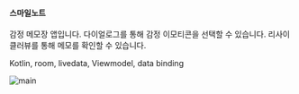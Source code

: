 #### 스마일노트
감정 메모장 앱입니다. 다이얼로그를 통해 감정 이모티콘을 선택할 수 있습니다. 리사이클러뷰를 통해 메모를 확인할 수 있습니다.

Kotlin, room, livedata, Viewmodel, data binding



<img src="https://github.com/dahyeon777/rootNote/assets/168621121/2edb0355-69c0-477d-b979-7cbaa431e499" alt="main">


 
